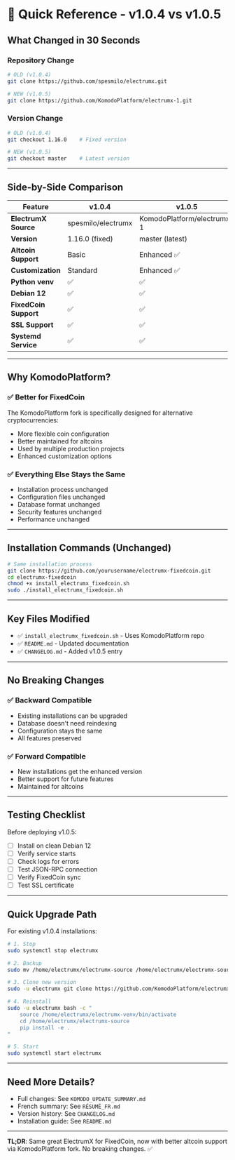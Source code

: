 # 🔄 Quick Reference - v1.0.4 vs v1.0.5

## What Changed in 30 Seconds

### Repository Change

```bash
# OLD (v1.0.4)
git clone https://github.com/spesmilo/electrumx.git

# NEW (v1.0.5)
git clone https://github.com/KomodoPlatform/electrumx-1.git
```

### Version Change

```bash
# OLD (v1.0.4)
git checkout 1.16.0    # Fixed version

# NEW (v1.0.5)
git checkout master    # Latest version
```

---

## Side-by-Side Comparison

| Feature | v1.0.4 | v1.0.5 |
|---------|--------|--------|
| **ElectrumX Source** | spesmilo/electrumx | KomodoPlatform/electrumx-1 |
| **Version** | 1.16.0 (fixed) | master (latest) |
| **Altcoin Support** | Basic | Enhanced ✅ |
| **Customization** | Standard | Enhanced ✅ |
| **Python venv** | ✅ | ✅ |
| **Debian 12** | ✅ | ✅ |
| **FixedCoin Support** | ✅ | ✅ |
| **SSL Support** | ✅ | ✅ |
| **Systemd Service** | ✅ | ✅ |

---

## Why KomodoPlatform?

### ✅ Better for FixedCoin

The KomodoPlatform fork is specifically designed for alternative cryptocurrencies:

- More flexible coin configuration
- Better maintained for altcoins
- Used by multiple production projects
- Enhanced customization options

### ✅ Everything Else Stays the Same

- Installation process unchanged
- Configuration files unchanged
- Database format unchanged
- Security features unchanged
- Performance unchanged

---

## Installation Commands (Unchanged)

```bash
# Same installation process
git clone https://github.com/yourusername/electrumx-fixedcoin.git
cd electrumx-fixedcoin
chmod +x install_electrumx_fixedcoin.sh
sudo ./install_electrumx_fixedcoin.sh
```

---

## Key Files Modified

- ✅ `install_electrumx_fixedcoin.sh` - Uses KomodoPlatform repo
- ✅ `README.md` - Updated documentation
- ✅ `CHANGELOG.md` - Added v1.0.5 entry

---

## No Breaking Changes

### ✅ Backward Compatible

- Existing installations can be upgraded
- Database doesn't need reindexing
- Configuration stays the same
- All features preserved

### ✅ Forward Compatible

- New installations get the enhanced version
- Better support for future features
- Maintained for altcoins

---

## Testing Checklist

Before deploying v1.0.5:

- [ ] Install on clean Debian 12
- [ ] Verify service starts
- [ ] Check logs for errors
- [ ] Test JSON-RPC connection
- [ ] Verify FixedCoin sync
- [ ] Test SSL certificate

---

## Quick Upgrade Path

For existing v1.0.4 installations:

```bash
# 1. Stop
sudo systemctl stop electrumx

# 2. Backup
sudo mv /home/electrumx/electrumx-source /home/electrumx/electrumx-source.old

# 3. Clone new version
sudo -u electrumx git clone https://github.com/KomodoPlatform/electrumx-1.git /home/electrumx/electrumx-source

# 4. Reinstall
sudo -u electrumx bash -c "
    source /home/electrumx/electrumx-venv/bin/activate
    cd /home/electrumx/electrumx-source
    pip install -e .
"

# 5. Start
sudo systemctl start electrumx
```

---

## Need More Details?

- Full changes: See `KOMODO_UPDATE_SUMMARY.md`
- French summary: See `RÉSUMÉ_FR.md`
- Version history: See `CHANGELOG.md`
- Installation guide: See `README.md`

---

**TL;DR**: Same great ElectrumX for FixedCoin, now with better altcoin support via KomodoPlatform fork. No breaking changes. ✅
